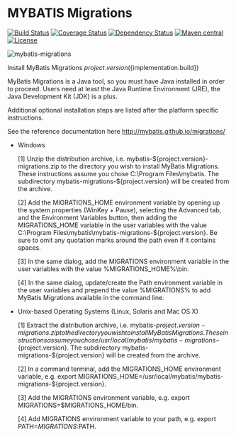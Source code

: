 MYBATIS Migrations
==================

[![Build Status](https://travis-ci.org/mybatis/migrations.svg?branch=master)](https://travis-ci.org/mybatis/migrations)
[![Coverage Status](https://coveralls.io/repos/mybatis/migrations/badge.svg?branch=master&service=github)](https://coveralls.io/github/mybatis/migrations?branch=master)
[![Dependency Status](https://www.versioneye.com/user/projects/5619ae16a193340f2f000505/badge.svg?style=flat)](https://www.versioneye.com/user/projects/5619ae16a193340f2f000505)
[![Maven central](https://maven-badges.herokuapp.com/maven-central/org.mybatis/mybatis-migrations/badge.svg)](https://maven-badges.herokuapp.com/maven-central/org.mybatis/mybatis-migrations)
[![License](http://img.shields.io/:license-apache-brightgreen.svg)](http://www.apache.org/licenses/LICENSE-2.0.html)

![mybatis-migrations](http://mybatis.github.io/images/mybatis-logo.png)

Install MyBatis Migrations ${project.version} (${implementation.build})

  MyBatis Migrations is a Java tool, so you must have Java installed in order to proceed. Users need at least the
  Java Runtime Environment (JRE), the Java Development Kit (JDK) is a plus.

  Additional optional installation steps are listed after the platform specific instructions.
  
  See the reference documentation here http://mybatis.github.io/migrations/

* Windows

  [1] Unzip the distribution archive, i.e. mybatis-${project.version}-migrations.zip to the directory you wish
      to install MyBatis Migrations.
      These instructions assume you chose C:\Program Files\mybatis.
      The subdirectory mybatis-migrations-${project.version} will be created from the archive.

  [2] Add the MIGRATIONS_HOME environment variable by opening up the system properties (WinKey + Pause), selecting the
      Advanced tab, and the Environment Variables button, then adding the MIGRATIONS_HOME variable in the user
      variables with the value C:\Program Files\mybatis\mybatis-migrations-${project.version}.
      Be sure to omit any quotation marks around the path even if it contains spaces.

  [3] In the same dialog, add the MIGRATIONS environment variable in the user variables with the
      value %MIGRATIONS_HOME%\bin.

  [4] In the same dialog, update/create the Path environment variable in the user variables and prepend the value
      %MIGRATIONS% to add MyBatis Migrations available in the command line.

* Unix-based Operating Systems (Linux, Solaris and Mac OS X)

  [1] Extract the distribution archive, i.e. mybatis-${project.version}-migrations.zip to the directory you wish to
      install MyBatis Migrations. These instructions assume you chose
      /usr/local/mybatis/mybatis-migrations-${project.version}.
      The subdirectory mybatis-migrations-${project.version} will be created from the archive.

  [2] In a command terminal, add the MIGRATIONS_HOME environment variable,
      e.g. export MIGRATIONS_HOME=/usr/local/mybatis/mybatis-migrations-${project.version}.

  [3] Add the MIGRATIONS environment variable, e.g. export MIGRATIONS=$MIGRATIONS_HOME/bin.

  [4] Add MIGRATIONS environment variable to your path, e.g. export PATH=$MIGRATIONS:$PATH.
